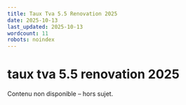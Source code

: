 ```yaml
---
title: Taux Tva 5.5 Renovation 2025
date: 2025-10-13
last_updated: 2025-10-13
wordcount: 11
robots: noindex
---
```


# taux tva 5.5 renovation 2025

Contenu non disponible – hors sujet.